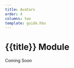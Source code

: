 ```yaml
---
title: Avatars
order: 4
columns: two
template: guide.hbs
---
```


# {{title}} Module   
  
Coming Soon  